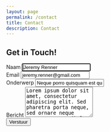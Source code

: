 ```yaml
---
layout: page
permalink: /contact
title: Contact
description: Contact
---
```


<div id="contact">
  <h2>Get in Touch!</h2>
    <div class="container py-4">
      <form id="contact-form">
        <div class="mb-3">
          <label class="form-label" for="contact-form-name">Naam</label>
          <input
            class="form-control"
            id="contact-form-name"
            type="text"
            name="name"
            placeholder="Uw naam"
            value="Jeremy Renner"
            required
            autofocus
          />
        </div>
        <div class="mb-3">
          <label class="form-label" for="contact-form-email">Email</label>
          <input
            class="form-control"
            id="contact-form-email"
            type="email"
            name="email"
            placeholder="Uw email adres"
            value="jeremy.renner@gmail.com"
            minlength="3"
            required
          />
        </div>
        <div class="mb-3">
          <label class="form-label" for="contact-form-subject">Onderwerp</label>
          <input
            class="form-control"
            id="contact-form-subject"
            type="text"
            name="subject"
            placeholder="Het onderwerp van  uw bericht"
            value="Neque porro quisquam est qui dolorem ipsum quia dolor sit amet, consectetur, adipisci velit"
            minlength="5"
            required
          />
        </div>
        <div class="mb-3">
          <label class="form-label" for="contact-form-message">Bericht</label>
          <textarea
            class="form-control"
            id="contact-form-message"
            name="message"
            placeholder="Typ hier uw bericht"
            rows="5"
            minlength="20"
            required
          >Lorem ipsum dolor sit amet, consectetur adipiscing elit. Sed pharetra porta neque, sed ornare neque rutrum ac. Vestibulum porta eu velit nec feugiat. Morbi sagittis at sem vitae mollis. Fusce id quam porttitor, euismod ligula non, semper quam. Morbi mollis lectus turpis, vel malesuada purus malesuada eget. Nulla condimentum, metus quis volutpat pellentesque, lacus nunc tempus erat, non cursus tortor justo id odio. Morbi sodales non lorem in rutrum.</textarea>
        </div>
        <div class="cf-turnstile" data-sitekey="0x4AAAAAAAYrFCIgVRhtP95q"></div>
        <div class="d-grid">
          <button class="btn btn-lg btn-primary" id="contact-form-submit" type="submit">Verstuur</button>
        </div>
      </form>
    </div>
</div>
